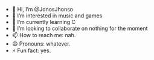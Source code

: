 - 👋 Hi, I’m @JonosJhonso
- 👀 I’m interested in music and games
- 🌱 I’m currently learning C
- 💞️ I’m looking to collaborate on nothing for the moment
- 📫 How to reach me: nah.
- 😄 Pronouns: whatever.
- ⚡ Fun fact: yes.

<!---
JonosJhonso/JonosJhonso is a ✨ special ✨ repository because its `README.md` (this file) appears on your GitHub profile.
You can click the Preview link to take a look at your changes.
--->

